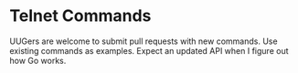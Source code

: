 # Telnet Commands

UUGers are welcome to submit pull requests with new commands. Use existing commands as examples. Expect an updated API when I figure out how Go works.
